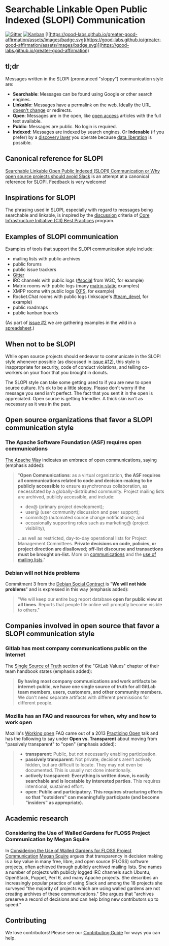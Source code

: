 # Searchable Linkable Open Public Indexed (SLOPI) Communication

[![Gitter](https://badges.gitter.im/good-labs/community.svg)](https://gitter.im/good-labs/community)
[![Kanban](https://img.shields.io/badge/kanban-board-black.svg)](https://github.com/orgs/good-labs/projects/3#column-5299249)
[![https://good-labs.github.io/greater-good-affirmation/assets/images/badge.svg](https://good-labs.github.io/greater-good-affirmation/assets/images/badge.svg)](https://good-labs.github.io/greater-good-affirmation)

## tl;dr

Messages written in the SLOPI (pronounced "sloppy") communication style are:

- **Searchable**: Messages can be found using Google or other search engines.
- **Linkable**: Messages have a permalink on the web. Ideally the URL [doesn't change][] or redirects.
- **Open**: Messages are in the open, like [open access][] articles with the full text available.
- **Public**: Messages are public. No login is required.
- **Indexed**: Messages are indexed by search engines. Or **Indexable** (if you prefer) by a [discovery layer][] you operate because [data liberation][] is possible.

[doesn't change]: https://www.w3.org/Provider/Style/URI
[open access]: https://en.wikipedia.org/wiki/Open_access
[discovery layer]: https://en.wikipedia.org/wiki/Discovery_layer
[data liberation]: https://en.wikipedia.org/wiki/Google_Data_Liberation_Front

## Canonical reference for SLOPI

[Searchable Linkable Open Public Indexed (SLOPI) Communication or Why open source projects should avoid Slack](http://blog.greptilian.com/2020/01/25/slopi-communication/) is an attempt at a canonical reference for SLOPI. Feedback is very welcome!

## Inspirations for SLOPI

The phrasing used in SLOPI, especially with regard to messages being searchable and linkable, is inspired by the [discussion][] criteria of [Core Infrastructure Initiative (CII) Best Practices][] program.

## Examples of SLOPI communication

Examples of tools that support the SLOPI communication style include:

- mailing lists with public archives
- public forums
- public issue trackers
- [Gitter][]
- IRC channels with public logs ([#social][] from W3C, for example)
- Matrix rooms with public logs (many [matrix-static][] examples)
- XMPP rooms with public logs ([XFS][], for example)
- Rocket.Chat rooms with public logs (Inkscape's [#team_devel][], for example)
- public roadmaps
- public kanban boards

[Gitter]: https://gitter.im
[#social]: http://socialwg.indiewebcamp.com/irc/social/today
[matrix-static]: https://view.matrix.org
[XFS]: http://logs.xmpp.org/xsf/
[#team_devel]: https://chat.inkscape.org/channel/team_devel

(As part of [issue #2][] we are gathering examples in the wild in a [spreadsheet][].)

## When not to be SLOPI

While open source projects should endeavor to communicate in the SLOPI style whenever possible (as discussed in [issue #12][]), this style is inappropriate for security, code of conduct violations, and telling co-workers on your floor that you brought in donuts.

The SLOPI style can take some getting used to if you are new to open source culture. It's ok to be a little sloppy. Please don't worry if the message you send isn't perfect. The fact that you sent it in the open is appreciated. Open source is getting friendlier. A thick skin isn't as necessary as it was in the past.

## Open source organizations that favor a SLOPI communication style

### The Apache Software Foundation (ASF) requires open communications

[The Apache Way][] indicates an embrace of open communications, saying (emphasis added):

> "**Open Communications**: as a virtual organization, **the ASF requires all communications related to code and decision-making to be publicly accessible** to ensure asynchronous collaboration, as necessitated by a globally-distributed community. Project mailing lists are archived, publicly accessible, and include:
> 
> - dev@ (primary project development);
> - user@ (user community discussion and peer support);
> - commits@ (automated source change notifications); and
> - occasionally supporting roles such as marketing@ (project visibility),
> 
> ...as well as restricted, day-to-day operational lists for Project Management Committees. **Private decisions on code, policies, or project direction are disallowed; off-list discourse and transactions must be brought on-list.** More on [communications][] and the [use of mailing lists][]."

[The Apache Way]: https://apache.org/theapacheway/
[communications]: https://www.apache.org/dev/pmc.html#mailing-list-naming-policy
[use of mailing lists]: https://apache.org/foundation/mailinglists.html

### Debian will not hide problems

Commitment 3 from the [Debian Social Contract][] is "**We will not hide problems**" and is expressed in this way (emphasis added):

> "We will keep our entire bug report database **open for public view at all times**. Reports that people file online will promptly become visible to others."

[Debian Social Contract]: https://www.debian.org/social_contract

## Companies involved in open source that favor a SLOPI communication style

### Gitlab has most company communications public on the Internet

The [Single Source of Truth][] section of the "GitLab Values" chapter of their team handbook states (emphasis added):

> **By having most company communications and work artifacts be internet-public, we have one single source of truth for all GitLab team members, users, customers, and other community members.** We don't need separate artifacts with different permissions for different people.

[Single Source of Truth]: https://about.gitlab.com/handbook/values/#single-source-of-truth

### Mozilla has an FAQ and resources for when, why and how to work open

Mozilla's [Working open][] FAQ came out of a 2013 [Practicing Open][] talk and has the following to say under **Open vs. Transparent** about moving from "passively transparent" to "open" (emphasis added):

> - **transparent**: Public, but not necessarily enabling participation.
> - **passively transparent**: Not private; decisions aren’t actively hidden, but are difficult to locate. They may not even be documented. This is usually not done intentionally.
> - **actively transparent**: **Everything is written down, is easily searchable and is locatable by interested parties.** This requires intentional, sustained effort.
> - **open**: **Public and participatory. This requires structuring efforts so that "outsiders" can meaningfully participate (and become "insiders" as appropriate).**

[Working open]: https://wiki.mozilla.org/Working_open
[Practicing Open]: https://openmatt.org/2013/10/02/open_mozilla/

## Academic research

### Considering the Use of Walled Gardens for FLOSS Project Communication by Megan Squire

In [Considering the Use of Walled Gardens for FLOSS Project Communication][] [Megan Squire][] argues that transparency in decision making is a key value in many free, libre, and open source (FLOSS) software projects, often achieved through publicly archived mailing lists. She names a number of projects with publicly logged IRC channels such Ubuntu, OpenStack, Puppet, Perl 6, and many Apache projects. She describes an increasingly popular practice of using Slack and among the 18 projects she surveyed "the majority of projects which are using walled gardens are not creating archives of these communications." She argues that "archives preserve a record of decisions and can help bring new contributors up to speed."

[Considering the Use of Walled Gardens for FLOSS Project Communication]: https://doi.org/10.1007/978-3-319-57735-7_1
[Megan Squire]: https://github.com/megansquire

## Contributing

We love contributors! Please see our [Contributing Guide][] for ways you can help.

[discussion]: https://github.com/coreinfrastructure/best-practices-badge/commit/65ebe74d7bfdf661502978311200d0c32f7b8be8
[Core Infrastructure Initiative (CII) Best Practices]: https://bestpractices.coreinfrastructure.org
[issue #2]: https://github.com/good-labs/slopi-communication/issues/2
[issue #12]: https://github.com/good-labs/slopi-communication/issues/12
[spreadsheet]: https://docs.google.com/spreadsheets/d/1wvG3XTd5YwA-SliOUCavQgqfK1jLVnlL9tuUsjHR0Ik/edit?usp=sharing
[Contributing Guide]: CONTRIBUTING.md
